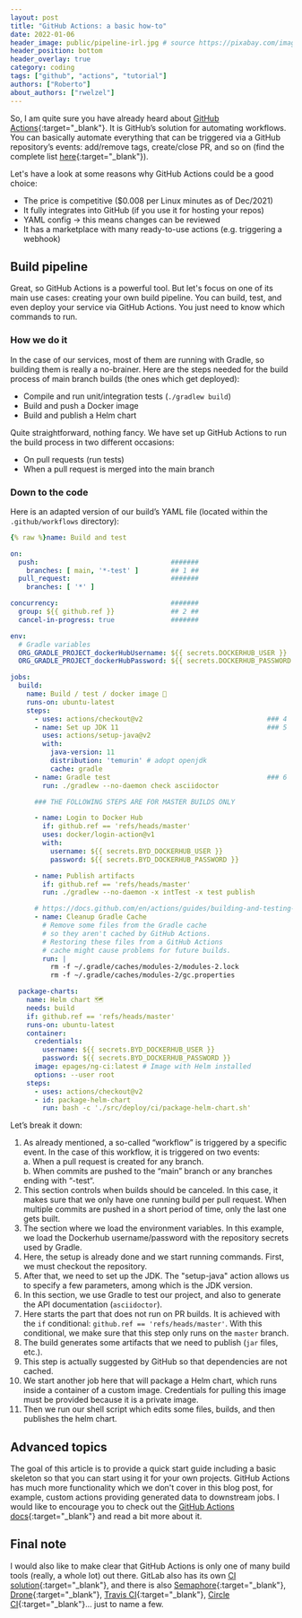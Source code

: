 ```yaml
---
layout: post
title: "GitHub Actions: a basic how-to"
date: 2022-01-06
header_image: public/pipeline-irl.jpg # source https://pixabay.com/images/id-4691574/
header_position: bottom
header_overlay: true
category: coding
tags: ["github", "actions", "tutorial"]
authors: ["Roberto"]
about_authors: ["rwelzel"]
---
```


So, I am quite sure you have already heard about [GitHub Actions](https://github.com/features/actions){:target="_blank"}.
It is GitHub’s solution for automating workflows.
You can basically automate everything that can be triggered via a GitHub repository’s events: add/remove tags, create/close PR, and so on (find the complete list [here](https://docs.github.com/en/actions/learn-github-actions/events-that-trigger-workflows){:target="_blank"}).

Let's have a look at some reasons why GitHub Actions could be a good choice:
- The price is competitive ($0.008 per Linux minutes as of Dec/2021)
- It fully integrates into GitHub (if you use it for hosting your repos)
- YAML config → this means changes can be reviewed
- It has a marketplace with many ready-to-use actions (e.g. triggering a webhook)

## Build pipeline

Great, so GitHub Actions is a powerful tool.
But let's focus on one of its main use cases: creating your own build pipeline.
You can build, test, and even deploy your service via GitHub Actions.
You just need to know which commands to run.

### How we do it

In the case of our services, most of them are running with Gradle, so building them is really a no-brainer.
Here are the steps needed for the build process of main branch builds (the ones which get deployed):
- Compile and run unit/integration tests (`./gradlew build`)
- Build and push a Docker image
- Build and publish a Helm chart

Quite straightforward, nothing fancy.
We have set up GitHub Actions to run the build process in two different occasions:
- On pull requests (run tests)
- When a pull request is merged into the main branch

### Down to the code

Here is an adapted version of our build’s YAML file (located within the `.github/workflows` directory):
```yaml
{% raw %}name: Build and test

on:
  push:                                 #######
    branches: [ main, '*-test' ]        ## 1 ##
  pull_request:                         #######
    branches: [ '*' ]

concurrency:                            #######
  group: ${{ github.ref }}              ## 2 ##
  cancel-in-progress: true              #######

env:
  # Gradle variables                                                                #######
  ORG_GRADLE_PROJECT_dockerHubUsername: ${{ secrets.DOCKERHUB_USER }}             ## 3 ##
  ORG_GRADLE_PROJECT_dockerHubPassword: ${{ secrets.DOCKERHUB_PASSWORD }}         #######

jobs:
  build:
    name: Build / test / docker image 🐳
    runs-on: ubuntu-latest
    steps:
      - uses: actions/checkout@v2                               ### 4
      - name: Set up JDK 11                                     ### 5
        uses: actions/setup-java@v2
        with:
          java-version: 11
          distribution: 'temurin' # adopt openjdk
          cache: gradle
      - name: Gradle test                                       ### 6
        run: ./gradlew --no-daemon check asciidoctor

      ### THE FOLLOWING STEPS ARE FOR MASTER BUILDS ONLY

      - name: Login to Docker Hub
        if: github.ref == 'refs/heads/master'
        uses: docker/login-action@v1                                                #######
        with:                                                                       ## 7 ##
          username: ${{ secrets.BYD_DOCKERHUB_USER }}                               #######
          password: ${{ secrets.BYD_DOCKERHUB_PASSWORD }}

      - name: Publish artifacts                                                     #######
        if: github.ref == 'refs/heads/master'                                       ## 8 ##   
        run: ./gradlew --no-daemon -x intTest -x test publish                       #######

      # https://docs.github.com/en/actions/guides/building-and-testing-java-with-gradle#caching-dependencies
      - name: Cleanup Gradle Cache
        # Remove some files from the Gradle cache
        # so they aren't cached by GitHub Actions.                                  #######
        # Restoring these files from a GitHub Actions                               ## 9 ##
        # cache might cause problems for future builds.                             #######
        run: |
          rm -f ~/.gradle/caches/modules-2/modules-2.lock
          rm -f ~/.gradle/caches/modules-2/gc.properties

  package-charts:
    name: Helm chart 🗺
    needs: build
    if: github.ref == 'refs/heads/master'                                           ########
    runs-on: ubuntu-latest                                                          ## 10 ##
    container:                                                                      ########
      credentials:
        username: ${{ secrets.BYD_DOCKERHUB_USER }}
        password: ${{ secrets.BYD_DOCKERHUB_PASSWORD }}
      image: epages/ng-ci:latest # Image with Helm installed
      options: --user root
    steps:
      - uses: actions/checkout@v2                                                   ########
      - id: package-helm-chart                                                      ## 11 ##
        run: bash -c './src/deploy/ci/package-helm-chart.sh'                        ########{% endraw %}
```
Let’s break it down:
1. As already mentioned, a so-called “workflow” is triggered by a specific event.
    In the case of this workflow, it is triggered on two events:<br>
    a. When a pull request is created for any branch.<br>
    b. When commits are pushed to the “main” branch or any branches ending with “-test“.
2. This section controls when builds should be canceled.
    In this case, it makes sure that we only have one running build per pull request.
    When multiple commits are pushed in a short period of time, only the last one gets built.
3. The section where we load the environment variables.
    In this example, we load the Dockerhub username/password with the repository secrets used by Gradle.
4. Here, the setup is already done and we start running commands.
    First, we must checkout the repository.
5. After that, we need to set up the JDK.
    The "setup-java" action allows us to specify a few parameters, among which is the JDK version.
6. In this section, we use Gradle to test our project, and also to generate the API documentation (`asciidoctor`).
7. Here starts the part that does not run on PR builds.
    It is achieved with the `if` conditional: `github.ref == 'refs/heads/master'`.
    With this conditional, we make sure that this step only runs on the `master` branch.
8. The build generates some artifacts that we need to publish (`jar` files, etc.).
9. This step is actually suggested by GitHub so that dependencies are not cached.
10. We start another job here that will package a Helm chart, which runs inside a container of a custom image.
    Credentials for pulling this image must be provided because it is a private image.
11. Then we run our shell script which edits some files, builds, and then publishes the helm chart.

## Advanced topics

The goal of this article is to provide a quick start guide including a basic skeleton so that you can start using it for your own projects.
GitHub Actions has much more functionality which we don't cover in this blog post, for example, custom actions providing generated data to downstream jobs.
I would like to encourage you to check out the [GitHub Actions docs](https://docs.github.com/en/actions){:target="_blank"} and read a bit more about it.

## Final note

I would also like to make clear that GitHub Actions is only one of many build tools (really, a whole lot) out there.
GitLab also has its own [CI solution](https://about.gitlab.com/stages-devops-lifecycle/continuous-integration/){:target="_blank"}, and there is also [Semaphore](https://semaphoreci.com/){:target="_blank"}, [Drone](https://www.drone.io/){:target="_blank"}, [Travis CI](https://travis-ci.org/){:target="_blank"}, [Circle CI](https://circleci.com/){:target="_blank"}... just to name a few.